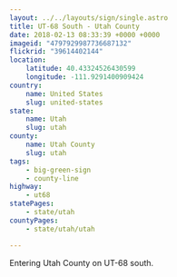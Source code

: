 ```yaml
---
layout: ../../layouts/sign/single.astro
title: UT-68 South - Utah County
date: 2018-02-13 08:33:39 +0000 +0000
imageid: "4797929987736687132"
flickrid: "39614402144"
location:
    latitude: 40.43324526430599
    longitude: -111.9291400909424
country:
    name: United States
    slug: united-states
state:
    name: Utah
    slug: utah
county:
    name: Utah County
    slug: utah
tags:
    - big-green-sign
    - county-line
highway:
    - ut68
statePages:
    - state/utah
countyPages:
    - state/utah/utah

---
```

Entering Utah County on UT-68 south.